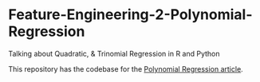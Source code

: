 # Feature-Engineering-2-Polynomial-Regression
Talking about Quadratic, &amp; Trinomial Regression in R and Python

This repository has the codebase for the [Polynomial Regression article]([https://bowtiedraptor.substack.com/p/feature-engineering-part-2-polynomial?s=w]).
